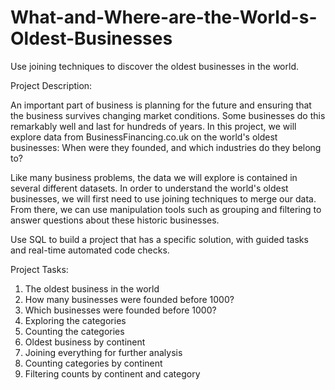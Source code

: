 # What-and-Where-are-the-World-s-Oldest-Businesses
Use joining techniques to discover the oldest businesses in the world.

Project Description:

An important part of business is planning for the future and ensuring that the business survives changing market conditions. Some businesses do this remarkably well and last for hundreds of years. In this project, we will explore data from BusinessFinancing.co.uk on the world's oldest businesses: When were they founded, and which industries do they belong to?

Like many business problems, the data we will explore is contained in several different datasets. In order to understand the world's oldest businesses, we will first need to use joining techniques to merge our data. From there, we can use manipulation tools such as grouping and filtering to answer questions about these historic businesses.


Use SQL to build a project that has a specific solution, with guided tasks and real-time automated code checks.

Project Tasks:

1. The oldest business in the world
2. How many businesses were founded before 1000?
3. Which businesses were founded before 1000?
4. Exploring the categories
5. Counting the categories
6. Oldest business by continent
7. Joining everything for further analysis
8. Counting categories by continent
9. Filtering counts by continent and category




